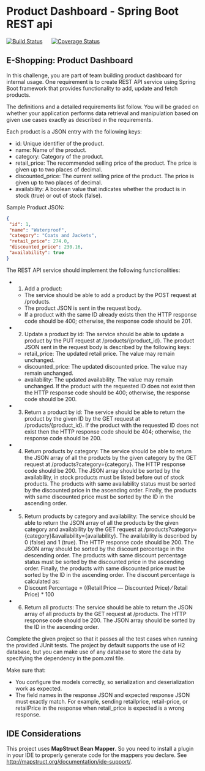 # Product Dashboard - Spring Boot REST api

[![Build Status](https://travis-ci.org/fabri1983/product_dashboard.svg?branch=master)](https://travis-ci.org/fabri1983/product_dashboard?branch=master)
&nbsp;&nbsp;&nbsp;&nbsp;
[![Coverage Status](https://coveralls.io/repos/github/fabri1983/product_dashboard/badge.svg)](https://coveralls.io/github/fabri1983/product_dashboard?branch=master)


## E-Shopping: Product Dashboard

In this challenge, you are part of team building product dashboard for internal usage. 
One requirement is to create REST API service using Spring Boot framework that provides functionality to add, update and fetch products.

The definitions and a detailed requirements list follow. 
You will be graded on whether your application performs data retrieval and manipulation based on given use cases exactly as described in the requirements.

Each product is a JSON entry with the following keys:

- id: Unique identifier of the product.
- name: Name of the product.
- category: Category of the product.
- retail_price: The recommended selling price of the product. The price is given up to two places of decimal.
- discounted_price: The current selling price of the product. The price is given up to two places of decimal.
- availability: A boolean value that indicates whether the product is in stock (true) or out of stock (false).
 
 Sample Product JSON:
 ```json
{
  "id": 1,
  "name": "Waterproof",
  "category": "Coats and Jackets",
  "retail_price": 274.0,
  "discounted_price": 230.16,
  "availability": true
}
 ```

The REST API service should implement the following functionalities:
 
- 1. Add a product: 
	- The service should be able to add a product by the POST request at /products. 
	- The product JSON is sent in the request body. 
	- If a product with the same ID already exists then the HTTP response code should be 400; otherwise, the response code should be 201.

- 2. Update a product by id: 
The service should be able to update a product by the PUT request at /products/{product_id}. 
The product JSON sent in the request body is described by the following keys:
	- retail_price: The updated retail price. The value may remain unchanged.
	- discounted_price: The updated discounted price. The value may remain unchanged.
	- availability: The updated availability. The value may remain unchanged.
If the product with the requested ID does not exist then the HTTP response code should be 400; otherwise, the response code should be 200.

- 3. Return a product by id: 
The service should be able to return the product by the given ID by the GET request at /products/{product_id}. 
If the product with the requested ID does not exist then the HTTP response code should be 404; otherwise, the response code should be 200.

- 4. Return products by category: 
The service should be able to return the JSON array of all the products by the given category by the GET request at /products?category={category}. 
The HTTP response code should be 200. The JSON array should be sorted by the availability, in stock products must be listed before out of stock products. 
The products with same availability status must be sorted by the discounted price in the ascending order. 
Finally, the products with same discounted price must be sorted by the ID in the ascending order.


- 5. Return products by category and availability: 
The service should be able to return the JSON array of all the products by the given category and availability by the GET request 
at /products?category={category}&availability={availability}. 
The availability is described by 0 (false) and 1 (true). 
The HTTP response code should be 200. 
The JSON array should be sorted by the discount percentage in the descending order. 
The products with same discount percentage status must be sorted by the discounted price in the ascending order. 
Finally, the products with same discounted price must be sorted by the ID in the ascending order.
The discount percentage is calculated as:
	- Discount Percentage = ((Retail Price — Discounted Price) ⁄ Retail Price) * 100

- 6. Return all products: 
The service should be able to return the JSON array of all products by the GET request at /products. 
The HTTP response code should be 200. The JSON array should be sorted by the ID in the ascending order.



Complete the given project so that it passes all the test cases when running the provided JUnit tests. 
The project by default supports the use of H2 database, but you can make use of any database to store the data by specifying the dependency in the pom.xml file. 

Make sure that:
- You configure the models correctly, so serialization and deserialization work as expected.
- The field names in the response JSON and expected response JSON must exactly match. 
For example, sending retailprice, retail-price, or retailPrice in the response when retail_price is expected is a wrong response. 


## IDE Considerations
This project uses **MapStruct Bean Mapper**. So you need to install a plugin in your IDE to properly generate code for the mappers you declare.
See http://mapstruct.org/documentation/ide-support/.
